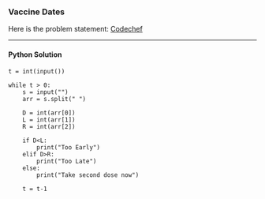 ### Vaccine Dates

Here is the problem statement:
[Codechef]()

---
#### Python Solution

```
t = int(input())

while t > 0:
    s = input("")
    arr = s.split(" ")
    
    D = int(arr[0])
    L = int(arr[1])
    R = int(arr[2])
    
    if D<L:
        print("Too Early")
    elif D>R:
        print("Too Late")
    else:
        print("Take second dose now")
        
    t = t-1

```
